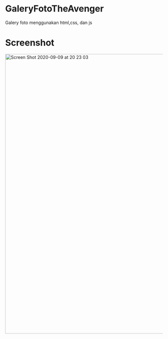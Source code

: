 # GaleryFotoTheAvenger
Galery foto menggunakan html,css, dan js

# Screenshot

<img width="895" alt="Screen Shot 2020-09-09 at 20 23 03" src="https://user-images.githubusercontent.com/51021580/92604122-57ea8100-f2da-11ea-95cf-f7e03f896d0e.png">
